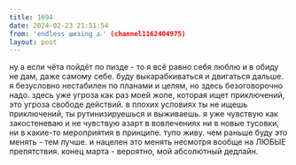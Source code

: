 ```yaml
---
title: 1694
date: 2024-02-23 21:51:54
from: 'endless шизing ⍼' (channel1162404975)
layout: post
---
```


ну а если чёта пойдёт по пизде - то я всё равно себя люблю и в обиду не дам, даже самому себе. буду выкарабкиваться и двигаться дальше. я безусловно нестабилен по планами и целям, но здесь безоговорочно надо. здесь уже угроза как раз моей жопе, которая ищет приключений, это угроза свободе действий. в плохих условиях ты не ищешь приключений, ты рутинизируешься и выживаешь. я уже чувствую как закостеневаю и не чувствую азарт в вовлечениях ни в новые тусовки, ни в какие-то мероприятия в принципе. тупо живу.
чем раньше буду это менять - тем лучше. и нацелен это менять несмотря вообще на ЛЮБЫЕ препятствия. конец марта - вероятно, мой абсолютный дедлайн.
